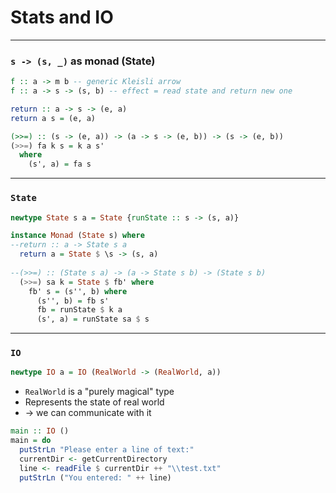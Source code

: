 # Stats and IO

---
### `s -> (s, _)` as monad (State)
```Haskell
f :: a -> m b -- generic Kleisli arrow
f :: a -> s -> (s, b) -- effect = read state and return new one
```
```Haskell
return :: a -> s -> (e, a)
return a s = (e, a)
```
```Haskell
(>>=) :: (s -> (e, a)) -> (a -> s -> (e, b)) -> (s -> (e, b))
(>>=) fa k s = k a s' 
  where
    (s', a) = fa s
```

---

### `State`
```Haskell
newtype State s a = State {runState :: s -> (s, a)}

instance Monad (State s) where
--return :: a -> State s a
  return a = State $ \s -> (s, a)
  
--(>>=) :: (State s a) -> (a -> State s b) -> (State s b)
  (>>=) sa k = State $ fb' where
    fb' s = (s'', b) where
      (s'', b) = fb s'
      fb = runState $ k a 
      (s', a) = runState sa $ s
```

---

### `IO`
```Haskell
newtype IO a = IO (RealWorld -> (RealWorld, a))
```

* `RealWorld` is a "purely magical" type
* Represents the state of real world
* -> we can communicate with it

```Haskell
main :: IO ()
main = do
  putStrLn "Please enter a line of text:"
  currentDir <- getCurrentDirectory
  line <- readFile $ currentDir ++ "\\test.txt"
  putStrLn ("You entered: " ++ line)
```
